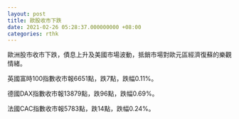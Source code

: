 ```yaml
---
layout: post
title: 歐股收市下跌
date: 2021-02-26 05:28:37.000000000 +08:00
categories: rthk
---
```


歐洲股市收市下跌，債息上升及美國市場波動，抵銷市場對歐元區經濟復蘇的樂觀情緒。

英國富時100指數收市報6651點，跌7點，跌幅0.11%。

德國DAX指數收市報13879點，跌96點，跌幅0.69%。

法國CAC指數收市報5783點，跌14點，跌幅0.24%。
